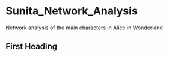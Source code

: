 # Sunita_Network_Analysis
Network analysis of the main characters in Alice in Wonderland

## First Heading